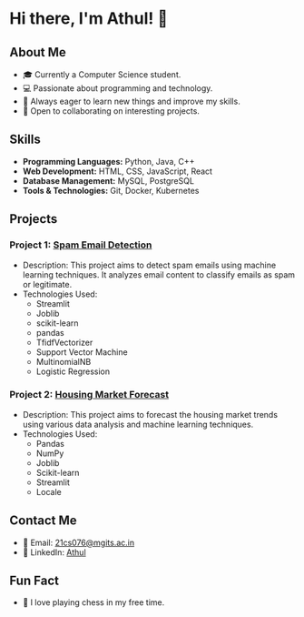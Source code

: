 # Hi there, I'm Athul! 👋

## About Me
- 🎓 Currently a Computer Science student.
- 💻 Passionate about programming and technology.
- 🌱 Always eager to learn new things and improve my skills.
- 🤝 Open to collaborating on interesting projects.

## Skills
- **Programming Languages:** Python, Java, C++
- **Web Development:** HTML, CSS, JavaScript, React
- **Database Management:** MySQL, PostgreSQL
- **Tools & Technologies:** Git, Docker, Kubernetes

## Projects
### Project 1: [Spam Email Detection](https://github.com/21cs076/Spam-Email-Detection)
- Description: This project aims to detect spam emails using machine learning techniques. It analyzes email content to classify emails as spam or legitimate.
- Technologies Used: 
  - Streamlit
  - Joblib
  - scikit-learn
  - pandas
  - TfidfVectorizer
  - Support Vector Machine
  - MultinomialNB
  - Logistic Regression

### Project 2: [Housing Market Forecast](https://github.com/21cs076/Housing-Market-Forecast)
- Description: This project aims to forecast the housing market trends using various data analysis and machine learning techniques.
- Technologies Used:
  - Pandas
  - NumPy
  - Joblib
  - Scikit-learn
  - Streamlit
  - Locale

## Contact Me
- 📧 Email: [21cs076@mgits.ac.in](mailto:21cs076@mgits.ac.in)
- 💼 LinkedIn: [Athul](https://www.linkedin.com/in/your-linkedin-profile)

## Fun Fact
- 🎸 I love playing chess in my free time.
